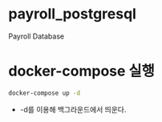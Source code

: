 # payroll_postgresql
Payroll Database

# docker-compose 실행
```cmd
docker-compose up -d
```
- -d를 이용해 백그라운드에서 띄운다.
